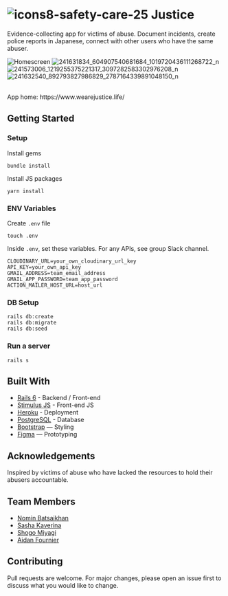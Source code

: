 # ![icons8-safety-care-25](https://user-images.githubusercontent.com/78288118/132427946-8b75ba2b-96b0-45b5-aeb6-fa0af4762e52.png) Justice


Evidence-collecting app for victims of abuse. Document incidents, create police reports in Japanese, connect with other users who have the same abuser.



![Homescreen](https://user-images.githubusercontent.com/78288118/132426048-3ce4691c-620f-4a11-b714-9b9fdb0681bc.jpg) ![241631834_604907540681684_1019720436111268722_n](https://user-images.githubusercontent.com/78288118/132426258-9ed8b986-6caf-429a-843a-1a52e10d4ab3.jpg) ![241573006_1219255375221317_3097282583302976208_n](https://user-images.githubusercontent.com/78288118/132426496-0502caf4-8ad9-4e20-b75a-1096402b294a.jpg) ![241632540_892793827986829_2787164339891048150_n](https://user-images.githubusercontent.com/78288118/132426347-4441c613-196f-4321-bfb2-f962f1176f8b.jpg)


<br>
App home: https://www.wearejustice.life/
   

## Getting Started
### Setup

Install gems
```
bundle install
```
Install JS packages
```
yarn install
```

### ENV Variables
Create `.env` file
```
touch .env
```
Inside `.env`, set these variables. For any APIs, see group Slack channel.
```
CLOUDINARY_URL=your_own_cloudinary_url_key
API_KEY=your_own_api_key
GMAIL_ADDRESS=team_email_address
GMAIL_APP_PASSWORD=team_app_password
ACTION_MAILER_HOST_URL=host_url
```

### DB Setup
```
rails db:create
rails db:migrate
rails db:seed
```

### Run a server
```
rails s
```

## Built With
- [Rails 6](https://guides.rubyonrails.org/) - Backend / Front-end
- [Stimulus JS](https://stimulus.hotwired.dev/) - Front-end JS
- [Heroku](https://heroku.com/) - Deployment
- [PostgreSQL](https://www.postgresql.org/) - Database
- [Bootstrap](https://getbootstrap.com/) — Styling
- [Figma](https://www.figma.com) — Prototyping

## Acknowledgements
Inspired by victims of abuse who have lacked the resources to hold their abusers accountable.

## Team Members
- [Nomin Batsaikhan](https://www.linkedin.com/in/nmnbatsaikhan/)
- [Sasha Kaverina](https://www.linkedin.com/in/sasha-kaverina/)
- [Shogo Miyagi](https://www.linkedin.com/in/shogo-miyagi/)
- [Aidan Fournier](https://www.linkedin.com/in/aidanfournier/)

## Contributing
Pull requests are welcome. For major changes, please open an issue first to discuss what you would like to change.


